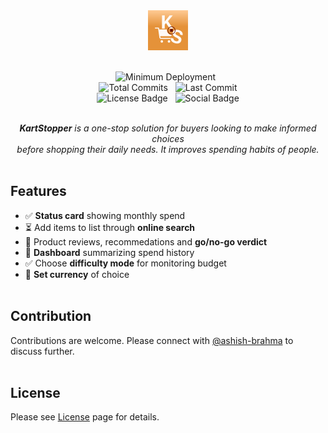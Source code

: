 
<div align="center">
  <!--  Brand logo -->
  <img src="KartStopper/Assets.xcassets/AppIcon.appiconset/KS_light.png" width="64px" height="64px"
       alt="App icon image with an orange background containing a blood red pause button surrounded by a cart symbol, initials K and S.">
  <br/><br/> <!--  Line break -->
  
  <!--  Badges -->
  <img alt="Minimum Deployment" src="https://img.shields.io/badge/minimum_deployment-18.0-orange"> &nbsp;  
  <img alt="Total Commits" src="https://img.shields.io/github/commit-activity/t/ashish-brahma/KartStopper"> &nbsp;
  <img alt="Last Commit" src="https://img.shields.io/github/last-commit/ashish-brahma/KartStopper"> <br/>
  <img alt="License Badge" src="https://img.shields.io/github/license/ashish-brahma/KartStopper"> &nbsp; 
  <img alt="Social Badge" src="https://img.shields.io/badge/LinkedIn-Follow_us-blue?style=social&labelColor=black&color=%230969da">
  <br/><br/> <!--  Line break -->

  <i> <b>KartStopper</b> is a one-stop solution for buyers looking to make informed choices <br/>
      before shopping their daily needs. It improves spending habits of people. </i>
  <br/><br/> <!--  Line break -->
</div> <!--  End of div -->

## Features

- ✅ **Status card** showing monthly spend
- ⏳ Add items to list through **online search**
- 🚧 Product reviews, recommedations and **go/no-go verdict**
- 🚧 **Dashboard** summarizing spend history
- ✅ Choose **difficulty mode** for monitoring budget
- 🚧 **Set currency** of choice
<br/><br/>

## Contribution

Contributions are welcome. Please connect with [@ashish-brahma](https://github.com/ashish-brahma) to discuss further.
<br/><br/>

## License

Please see [License](https://github.com/ashish-brahma/KartStopper/tree/main?tab=BSD-3-Clause-1-ov-file) page for details.
